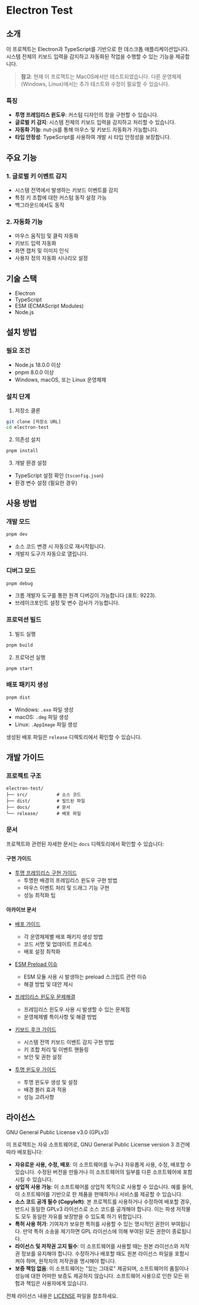 # Electron Test

## 소개

이 프로젝트는 Electron과 TypeScript를 기반으로 한 데스크톱 애플리케이션입니다.
시스템 전체의 키보드 입력을 감지하고 자동화된 작업을 수행할 수 있는 기능을 제공합니다.

> **참고**: 현재 이 프로젝트는 MacOS에서만 테스트되었습니다. 다른 운영체제(Windows, Linux)에서는 추가 테스트와 수정이 필요할 수 있습니다.

### 특징
- **투명 프레임리스 윈도우**: 커스텀 디자인의 창을 구현할 수 있습니다.
- **글로벌 키 감지**: 시스템 전체의 키보드 입력을 감지하고 처리할 수 있습니다.
- **자동화 기능**: nut-js를 통해 마우스 및 키보드 자동화가 가능합니다.
- **타입 안정성**: TypeScript를 사용하여 개발 시 타입 안정성을 보장합니다.

## 주요 기능

### 1. 글로벌 키 이벤트 감지
- 시스템 전역에서 발생하는 키보드 이벤트를 감지
- 특정 키 조합에 대한 커스텀 동작 설정 가능
- 백그라운드에서도 동작

### 2. 자동화 기능
- 마우스 움직임 및 클릭 자동화
- 키보드 입력 자동화
- 화면 캡처 및 이미지 인식
- 사용자 정의 자동화 시나리오 설정

## 기술 스택

- Electron
- TypeScript
- ESM (ECMAScript Modules)
- Node.js

## 설치 방법

### 필요 조건

- Node.js 18.0.0 이상
- pnpm 8.0.0 이상
- Windows, macOS, 또는 Linux 운영체제

### 설치 단계

1. 저장소 클론
```bash
git clone [저장소 URL]
cd electron-test
```

2. 의존성 설치
```bash
pnpm install
```

3. 개발 환경 설정
- TypeScript 설정 확인 (`tsconfig.json`)
- 환경 변수 설정 (필요한 경우)

## 사용 방법

### 개발 모드

```bash
pnpm dev
```
- 소스 코드 변경 시 자동으로 재시작됩니다.
- 개발자 도구가 자동으로 열립니다.

### 디버그 모드

```bash
pnpm debug
```
- 크롬 개발자 도구를 통한 원격 디버깅이 가능합니다 (포트: 9223).
- 브레이크포인트 설정 및 변수 검사가 가능합니다.

### 프로덕션 빌드

1. 빌드 실행
```bash
pnpm build
```

2. 프로덕션 실행
```bash
pnpm start
```

### 배포 패키지 생성

```bash
pnpm dist
```
- Windows: `.exe` 파일 생성
- macOS: `.dmg` 파일 생성
- Linux: `.AppImage` 파일 생성

생성된 배포 파일은 `release` 디렉토리에서 확인할 수 있습니다.

## 개발 가이드

### 프로젝트 구조

```
electron-test/
├── src/           # 소스 코드
├── dist/          # 빌드된 파일
├── docs/          # 문서
└── release/       # 배포 파일
```

### 문서

프로젝트와 관련된 자세한 문서는 `docs` 디렉토리에서 확인할 수 있습니다:

#### 구현 가이드
- [투명 프레임리스 구현 가이드](docs/01.transparent-frameless-implementation.md)
  - 투명한 배경의 프레임리스 윈도우 구현 방법
  - 마우스 이벤트 처리 및 드래그 기능 구현
  - 성능 최적화 팁

#### 아카이브 문서
- [배포 가이드](docs/0.archive/distribution-guide.md)
  - 각 운영체제별 배포 패키지 생성 방법
  - 코드 서명 및 업데이트 프로세스
  - 배포 설정 최적화

- [ESM Preload 이슈](docs/0.archive/esm-preload-issue.md)
  - ESM 모듈 사용 시 발생하는 preload 스크립트 관련 이슈
  - 해결 방법 및 대안 제시

- [프레임리스 윈도우 문제해결](docs/0.archive/frameless-window-troubleshooting.md)
  - 프레임리스 윈도우 사용 시 발생할 수 있는 문제점
  - 운영체제별 특이사항 및 해결 방법

- [키보드 후크 가이드](docs/0.archive/keyboard-hook.md)
  - 시스템 전역 키보드 이벤트 감지 구현 방법
  - 키 조합 처리 및 이벤트 핸들링
  - 보안 및 권한 설정

- [투명 윈도우 가이드](docs/0.archive/transparent-window-guide.md)
  - 투명 윈도우 생성 및 설정
  - 배경 블러 효과 적용
  - 성능 고려사항

## 라이선스

GNU General Public License v3.0 (GPLv3)

이 프로젝트는 자유 소프트웨어로, GNU General Public License version 3 조건에 따라 배포됩니다:

- **자유로운 사용, 수정, 배포**: 이 소프트웨어를 누구나 자유롭게 사용, 수정, 배포할 수 있습니다. 수정된 버전을 만들거나 이 소프트웨어의 일부를 다른 소프트웨어에 포함시킬 수 있습니다.
- **상업적 사용 가능**: 이 소프트웨어를 상업적 목적으로 사용할 수 있습니다. 예를 들어, 이 소프트웨어를 기반으로 한 제품을 판매하거나 서비스를 제공할 수 있습니다.
- **소스 코드 공개 필수 (Copyleft)**: 본 프로젝트를 사용하거나 수정하여 배포할 경우, 반드시 동일한 GPLv3 라이선스로 소스 코드를 공개해야 합니다. 이는 파생 저작물도 모두 동일한 자유를 보장받을 수 있도록 하기 위함입니다.
- **특허 사용 허가**: 기여자가 보유한 특허를 사용할 수 있는 명시적인 권한이 부여됩니다. 만약 특허 소송을 제기하면 GPL 라이선스에 의해 부여된 모든 권한이 종료됩니다.
- **라이선스 및 저작권 고지 필수**: 이 소프트웨어를 사용할 때는 원본 라이선스와 저작권 정보를 유지해야 합니다. 수정하거나 배포할 때도 원본 라이선스 파일을 포함시켜야 하며, 원작자의 저작권을 명시해야 합니다.
- **보증 책임 없음**: 이 소프트웨어는 "있는 그대로" 제공되며, 소프트웨어의 품질이나 성능에 대한 어떠한 보증도 제공하지 않습니다. 소프트웨어 사용으로 인한 모든 위험과 책임은 사용자에게 있습니다.

전체 라이선스 내용은 [LICENSE](LICENSE) 파일을 참조하세요.
